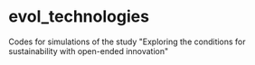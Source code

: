 # evol_technologies
Codes for simulations of the study "Exploring the conditions for sustainability with open-ended innovation" 
